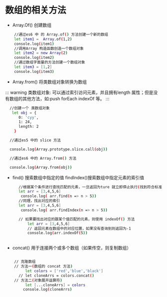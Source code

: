 # 数组的相关方法


- Array.Of() 创建数组

```sh
    //通过es6 中 的 Array.of() 方法创建一个新的数组
    let item1 =  Array.of(1,2)
    console.log(item1)
    //调用Array 构造函数创造一个数组对象
    let item2 = new Array(2)
    console.log(item2)
    //通过数组字面量的方法创建一个数组对象
    let item3 = [1,2]
    console.log(item3)
```
- Array.from() 将类数组对象转换为数组

::: warning
  类数组对象: 可以通过索引访问元素，并且拥有length 属性；但是没有数组的其他方法，如:push  forEach  indexOf 等。
:::

```sh
  //创建一个 类数组对象
   let obj = {
      0: 'cyy',
      1: 24,
      length: 2
    }

  //通过es5 中的 slice 方法

  console.log(Array.prototype.slice.call(obj))

  //通过es6 中的 Array.from() 方法

  console.log(Array.from(obj))
```

- find() 搜索数组中指定的值  findIndex()搜索数组中指定元素的索引值

```sh
      //根据某个条件进行查找匹配的元素，一旦返回为ture 就立即停止执行(找到符合标准的第一个元素)
      let arr = [3,4,5,6]
       console.log( arr.find(n => n > 5))
      //同理，找出对应的索引
      let arr = [3,4,5,6]
       console.log( arr.findIndex(n => n > 5))

      // 如果要找出对应的跟某个值匹配的元素，则使用 indexOf() 方法
          let arr = [3,4,5,6]
          // 返回元素在数组中的对应位置，如果没有查询到则返回为-1
          console.log(arr.indexOf(5))
     


```

- concat() 用于连接两个或多个数组（如果传空，则复制数组）

```sh

    // 克隆数组
    // 方法一(数组的 concat 方法)
         let colors = ['red','blue','black']
      // let cloneArrs = colors.concat()
    // 方法二(对象展开运算符)
         let [...cloneArrs] = colors
        console.log(cloneArrs)


```
